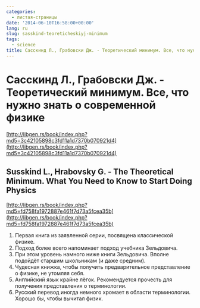 ```yaml
---
categories:
  - листая-страницы
date: '2014-06-10T16:58:00+00:00'
lang: ru
slug: sasskind-teoreticheskiyj-minimum
tags:
  - science
title: Сасскинд Л., Грабовски Дж. - Теоретический минимум. Все, что нужно знать о современной физике
---
```


# Сасскинд Л., Грабовски Дж. - Теоретический минимум. Все, что нужно знать о современной физике

[http://libgen.rs/book/index.php?md5=3c42105898c3fd11a1d7370b070921d4](http://libgen.rs/book/index.php?md5=3c42105898c3fd11a1d7370b070921d4)  

<!--more-->

## Susskind L., Hrabovsky G. - The Theoretical Minimum. What You Need to Know to Start Doing Physics

[http://libgen.rs/book/index.php?md5=fd758fa1972887e461f7d73a5fcea35b](http://libgen.rs/book/index.php?md5=fd758fa1972887e461f7d73a5fcea35b)  

1.  Первая книга из заявленной серии, посвящена классической физике.
2.  Подход более всего напоминает подход учебника Зельдовича.
3.  При этом уровень намного ниже книги Зельдовича. Вполне подойдёт старшим школьникам (и даже средним).
4.  Чудесная книжка, чтобы получить предварительное представление о физике, не утомляя себя.
5.  Английский язык крайне лёгок. Рекомендуется прочесть для получения представления о терминологии.
6.  Русский перевод иногда немного хромает в области терминологии. Хорошо бы, чтобы вычитал физик.
